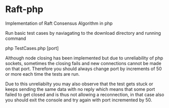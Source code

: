 # Raft-php
Implementation of Raft Consensus Algorithm in php

Run basic test cases by naviagating to the download directory and running command

php TestCases.php [port]

Although node closing has been implemented but due to unreliability of php sockets, sometimes the closing fails and new connections cannot be made on that port. Therefore you should always change port by increments of 50 or more each time the tests are run.

Due to this unreliabilty you may also observe that the test gets stuck or keeps sending the same data with no reply which means that some port failed to get closed and is thus not allowing a reconnection, in that case also you should exit the console and try again with port incremented by 50.
